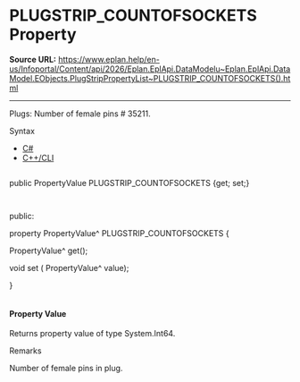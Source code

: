 # PLUGSTRIP_COUNTOFSOCKETS Property

**Source URL:** https://www.eplan.help/en-us/Infoportal/Content/api/2026/Eplan.EplApi.DataModelu~Eplan.EplApi.DataModel.EObjects.PlugStripPropertyList~PLUGSTRIP_COUNTOFSOCKETS().html

---

Plugs: Number of female pins # 35211.

Syntax

- [C#](#i-syntax-CS)
- [C++/CLI](#i-syntax-CPP2005)

```
```
public PropertyValue PLUGSTRIP_COUNTOFSOCKETS {get; set;}
```
```

```
```
public:

property PropertyValue^ PLUGSTRIP_COUNTOFSOCKETS {

   PropertyValue^ get();

   void set (    PropertyValue^ value);

}
```
```

#### Property Value

Returns property value of type System.Int64.

Remarks

Number of female pins in plug.
